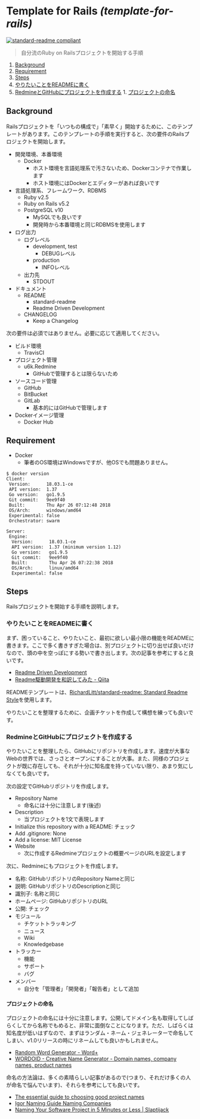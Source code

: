 # Template for Rails _(template-for-rails)_

[![standard-readme compliant](https://img.shields.io/badge/readme%20style-standard-brightgreen.svg?style=flat-square)](https://github.com/RichardLitt/standard-readme)

> 自分流のRuby on Railsプロジェクトを開始する手順

<!-- TOC depthFrom:2 orderedList:true -->

1. [Background](#background)
2. [Requirement](#requirement)
3. [Steps](#steps)
  1. [やりたいことをREADMEに書く](#やりたいことをreadmeに書く)
  2. [RedmineとGitHubにプロジェクトを作成する](#redmineとgithubにプロジェクトを作成する)
    1. [プロジェクトの命名](#プロジェクトの命名)

<!-- /TOC -->

## Background

Railsプロジェクトを「いつもの構成で」「素早く」開始するために、このテンプレートがあります。このテンプレートの手順を実行すると、次の要件のRailsプロジェクトを開始します。

- 開発環境、本番環境
  - Docker
    - ホスト環境を言語処理系で汚さないため、Dockerコンテナで作業します
    - ホスト環境にはDockerとエディターがあれば良いです
- 言語処理系、フレームワーク、RDBMS
  - Ruby v2.5
  - Ruby on Rails v5.2
  - PostgreSQL v10
    - MySQLでも良いです
    - 開発時から本番環境と同じRDBMSを使用します
- ログ出力
  - ログレベル
    - development, test
      - DEBUGレベル
    - production
      - INFOレベル
  - 出力先
    - STDOUT
- ドキュメント
  - README
    - standard-readme
    - Readme Driven Development
  - CHANGELOG
    - Keep a Changelog

次の要件は必須ではありません。必要に応じて適用してください。

- ビルド環境
  - TravisCI
- プロジェクト管理
  - u6k.Redmine
    - GitHubで管理するとは限らないため
- ソースコード管理
  - GitHub
  - BitBucket
  - GitLab
    - 基本的にはGitHubで管理します
- Dockerイメージ管理
  - Docker Hub

## Requirement

- Docker
  - 筆者のOS環境はWindowsですが、他OSでも問題ありません。

```
$ docker version
Client:
 Version:      18.03.1-ce
 API version:  1.37
 Go version:   go1.9.5
 Git commit:   9ee9f40
 Built:        Thu Apr 26 07:12:48 2018
 OS/Arch:      windows/amd64
 Experimental: false
 Orchestrator: swarm

Server:
 Engine:
  Version:      18.03.1-ce
  API version:  1.37 (minimum version 1.12)
  Go version:   go1.9.5
  Git commit:   9ee9f40
  Built:        Thu Apr 26 07:22:38 2018
  OS/Arch:      linux/amd64
  Experimental: false
```

## Steps

Railsプロジェクトを開始する手順を説明します。

### やりたいことをREADMEに書く

まず、困っていること、やりたいこと、最初に欲しい最小限の機能をREADMEに書きます。ここで多く書きすぎた場合は、別プロジェクトに切り出せば良いだけなので、頭の中を空っぽにする勢いで書き出します。次の記事を参考にすると良いです。

- [Readme Driven Development](http://tom.preston-werner.com/2010/08/23/readme-driven-development.html)
- [Readme駆動開発を和訳してみた - Qiita](https://qiita.com/syossan27/items/38e2f4b7f0dc74207dc9)

READMEテンプレートは、[RichardLitt/standard-readme: Standard Readme Style](https://github.com/RichardLitt/standard-readme)を使用します。

やりたいことを整理するために、企画チケットを作成して構想を練っても良いです。

### RedmineとGitHubにプロジェクトを作成する

やりたいことを整理したら、GitHubにリポジトリを作成します。速度が大事なWebの世界では、さっさとオープンにすることが大事。また、同様のプロジェクトが既に存在しても、それが十分に知名度を持っていない限り、あまり気にしなくても良いです。

次の設定でGitHubリポジトリを作成します。

- Repository Name
  - 命名には十分に注意します(後述)
- Description
  - 当プロジェクトを1文で表現します
- Initialize this repository with a README: チェック
- Add .gitignore: None
- Add a license: MIT License
- Website
  - 次に作成するRedmineプロジェクトの概要ページのURLを設定します

次に、Redmineにもプロジェクトを作成します。

- 名称: GitHubリポジトリのRepository Nameと同じ
- 説明: GitHubリポジトリのDescriptionと同じ
- 識別子: 名称と同じ
- ホームページ: GitHubリポジトリのURL
- 公開: チェック
- モジュール
  - チケットトラッキング
  - ニュース
  - Wiki
  - Knowledgebase
- トラッカー
  - 機能
  - サポート
  - バグ
- メンバー
  - 自分を「管理者」「開発者」「報告者」として追加

#### プロジェクトの命名

プロジェクトの命名には十分に注意します。公開してドメイン名も取得してしばらくしてから名称でもめると、非常に面倒なことになります。ただ、しばらくは知名度が低いはずなので、まずはランダム・ネーム・ジェネレーターで命名してしまい、v1.0リリースの時にリネームしても良いかもしれません。

- [Random Word Generator - Word+](http://watchout4snakes.com/wo4snakes/Random/RandomWordPlus)
- [WORDOID - Creative Name Generator - Domain names, company names, product names](http://wordoid.com/)

命名の方法論は、多くの素晴らしい記事があるので(つまり、それだけ多くの人が命名で悩んでいます)、それらを参考にしても良いです。

- [The essential guide to choosing good project names](https://www.articulatemarketing.com/blog/project-names)
- [Igor Naming Guide Naming Companies](https://www.igorinternational.com/process/naming-guide-product-company-names.php)
- [Naming Your Software Project in 5 Minutes or Less | Slaptijack](https://slaptijack.com/programming/naming-your-software-project-in-5-minutes-or-less/)

